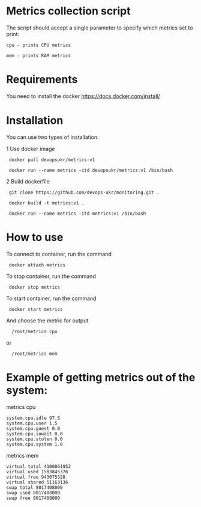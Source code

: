 # Metrics collection script

The script should accept a single parameter to specify which metrics set to print:

    cpu - prints CPU metrics

    mem - prints RAM metrics
    
 # Requirements
 
 You need to install the docker
    https://docs.docker.com/install/
    
    
 # Installation 
 
 You can use two types of installation:
 
   1 Use docker image
 
    
     docker pull devopsukr/metrics:v1
 
     docker run --name metrics -itd devopsukr/metrics:v1 /bin/bash
   
      
   2 Build dockerfile
     
     git clone https://github.com/devops-ukr/monitoring.git .
          
     docker build -t metrics:v1 .
         
     docker run --name metrics -itd metrics:v1 /bin/bash
    
       
  # How to use
  
  To connect to container, run the command
     
     docker attach metrics
     
  To stop container, run the command
     
     docker stop metrics
  
  To start container, run the command
     
     docker start metrics
     
  And choose the metric for output
      
      /root/metrics cpu   
   or
   
      /root/metrics mem
    
      
  # Example of getting metrics out of the system:
  
   metrics cpu
    
    system.cpu.idle 97.5
    system.cpu.user 1.5
    system.cpu.guest 0.0
    system.cpu.iowait 0.0
    system.cpu.stolen 0.0
    system.cpu.system 1.0

   metrics mem
    
    virtual total 4100861952
    virtual used 1583845376
    virtual free 943075328
    virtual shared 51163136
    swap total 8017408000
    swap used 8017408000
    swap free 8017408000




       
       
